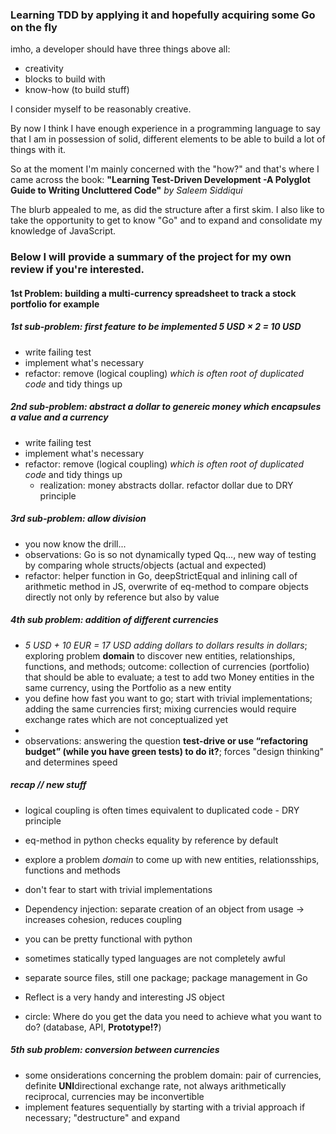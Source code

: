### Learning TDD by applying it and hopefully acquiring some Go on the fly

imho, a developer should have three things above all:

- creativity
- blocks to build with
- know-how (to build stuff)

I consider myself to be reasonably creative.

By now I think I have enough experience in a programming language to say that I am in possession of solid, different elements to be able to build a lot of things with it.

So at the moment I'm mainly concerned with the "how?" and that's where I came across the book:
**"Learning Test-Driven Development -A Polyglot Guide to Writing Uncluttered Code"**
_by Saleem Siddiqui_

The blurb appealed to me, as did the structure after a first skim. I also like to take the opportunity to get to know "Go" and to expand and consolidate my knowledge of JavaScript.

### Below I will provide a summary of the project for my own review if you're interested.

#### 1st Problem: building a multi-currency spreadsheet to track a stock portfolio for example

##### 1st sub-problem: first feature to be implemented 5 USD × 2 = 10 USD

- write failing test
- implement what's necessary
- refactor: remove (logical coupling) _which is often root of duplicated code_ and tidy things up

##### 2nd sub-problem: abstract a **dollar** to genereic money which encapsules a value and a currency

- write failing test
- implement what's necessary
- refactor: remove (logical coupling) _which is often root of duplicated code_ and tidy things up
  - realization: money abstracts dollar. refactor dollar due to DRY principle

##### 3rd sub-problem: allow division

- you now know the drill...
- observations: Go is so not dynamically typed Qq..., new way of testing by comparing whole structs/objects (actual and expected)
- refactor: helper function in Go, deepStrictEqual and inlining call of arithmetic method in JS, overwrite of eq-method to compare objects directly not only by reference but also by value

##### 4th sub problem: addition of different currencies

- _5 USD + 10 EUR = 17 USD adding dollars to dollars results in dollars_; exploring problem **domain** to discover new
  entities, relationships, functions, and methods; outcome: collection of currencies (portfolio) that should be able to evaluate;
  a test to add two Money entities in the same currency, using the Portfolio as a new entity
- you define how fast you want to go; start with trivial implementations; adding the same currencies first; mixing currencies would require exchange rates which are not conceptualized yet
-
- observations: answering the question **test-drive or use “refactoring budget” (while you have green tests) to do it?**; forces "design thinking" and determines speed

##### recap // new stuff

- logical coupling is often times equivalent to duplicated code - DRY principle
- eq-method in python checks equality by reference by default
- explore a problem _domain_ to come up with new entities, relationsships, functions and methods
- don't fear to start with trivial implementations
- Dependency injection: separate creation of an object from usage -> increases cohesion, reduces coupling
- you can be pretty functional with python
- sometimes statically typed languages are not completely awful

- separate source files, still one package; package management in Go
- Reflect is a very handy and interesting JS object
- circle: Where do you get the data you need to achieve what you want to do? (database, API, **Prototype!?**)

##### 5th sub problem: conversion between currencies

- some onsiderations concerning the problem domain: pair of currencies, definite **UNI**directional exchange rate, not always arithmetically reciprocal, currencies may be inconvertible
- implement features sequentially by starting with a trivial approach if necessary; "destructure" and expand

